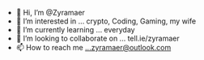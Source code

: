 - 👋 Hi, I’m @Zyramaer
- 👀 I’m interested in ... crypto, Coding, Gaming, my wife
- 🌱 I’m currently learning ... everyday
- 💞️ I’m looking to collaborate on ... tell.ie/zyramaer
- 📫 How to reach me ...zyramaer@outlook.com

<!---
Zyramaer/Zyramaer is a ✨ special ✨ repository because its `README.md` (this file) appears on your GitHub profile.
You can click the Preview link to take a look at your changes.
--->
